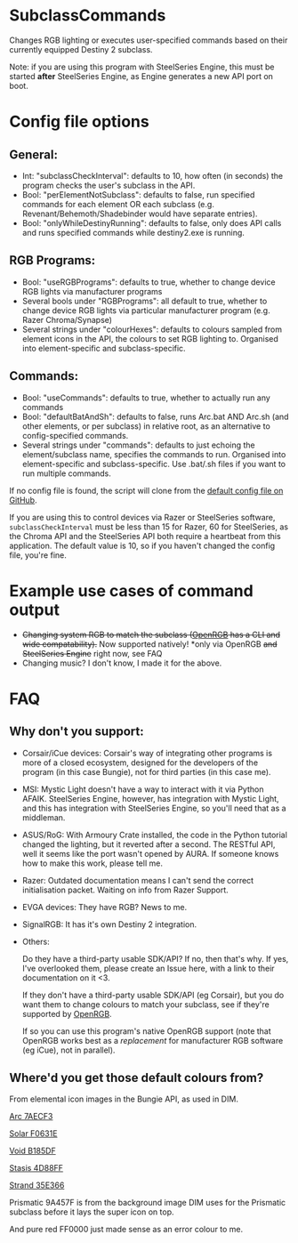 # SubclassCommands
Changes RGB lighting or executes user-specified commands based on their currently equipped Destiny 2 subclass.

Note: if you are using this program with SteelSeries Engine, this must be started **after** SteelSeries Engine, as Engine generates a new API port on boot.

# Config file options
## General:
- Int: "subclassCheckInterval": defaults to 10, how often (in seconds) the program checks the user's subclass in the API.
- Bool: "perElementNotSubclass": defaults to false, run specified commands for each element OR each subclass (e.g. Revenant/Behemoth/Shadebinder would have separate entries).
- Bool: "onlyWhileDestinyRunning": defaults to false, only does API calls and runs specified commands while destiny2.exe is running.

## RGB Programs:
- Bool: "useRGBPrograms": defaults to true, whether to change device RGB lights via manufacturer programs
- Several bools under "RGBPrograms": all default to true, whether to change device RGB lights via particular manufacturer program (e.g. Razer Chroma/Synapse)
- Several strings under "colourHexes": defaults to colours sampled from element icons in the API, the colours to set RGB lighting to. Organised into element-specific and subclass-specific.

## Commands:
- Bool: "useCommands": defaults to true, whether to actually run any commands
- Bool: "defaultBatAndSh": defaults to false, runs Arc.bat AND Arc.sh (and other elements, or per subclass) in relative root, as an alternative to config-specified commands.
- Several strings under "commands": defaults to just echoing the element/subclass name, specifies the commands to run. Organised into element-specific and subclass-specific. Use .bat/.sh files if you want to run multiple commands.

If no config file is found, the script will clone from the [default config file on GitHub](https://github.com/mennockramer/SubclassCommands/blob/main/SubclassCommandsConfig-DEFAULT.json).

If you are using this to control devices via Razer or SteelSeries software, `subclassCheckInterval` must be less than 15 for Razer, 60 for SteelSeries, as the Chroma API and the SteelSeries API both require a heartbeat from this application. The default value is 10, so if you haven't changed the config file, you're fine.


# Example use cases of command output
- ~~Changing system RGB to match the subclass ([OpenRGB](https://openrgb.org/) has a CLI and wide compatability).~~ Now supported natively! *only via OpenRGB ~~and SteelSeries Engine~~ right now, see FAQ
- Changing music? I don't know, I made it for the above.


# FAQ
## Why don't you support:

- Corsair/iCue devices: Corsair's way of integrating other programs is more of a closed ecosystem, designed for the developers of the program (in this case Bungie), not for third parties (in this case me).

- MSI: Mystic Light doesn't have a way to interact with it via Python AFAIK. SteelSeries Engine, however, has integration with Mystic Light, and this has integration with SteelSeries Engine, so you'll need that as a middleman.

- ASUS/RoG: With Armoury Crate installed, the code in the Python tutorial changed the lighting, but it reverted after a second. The RESTful API, well it seems like the port wasn't opened by AURA. If someone knows how to make this work, please tell me.

- Razer: Outdated documentation means I can't send the correct initialisation packet. Waiting on info from Razer Support.

- EVGA devices: They have RGB? News to me. 

- SignalRGB: It has it's own Destiny 2 integration.

- Others:

  Do they have a third-party usable SDK/API? If no, then that's why. If yes, I've overlooked them, please create an Issue here, with a link to their documentation on it <3.

  If they don't have a third-party usable SDK/API (eg Corsair), but you do want them to change colours to match your subclass, see if they're supported by [OpenRGB](https://openrgb.org/).

  If so you can use this program's native OpenRGB support (note that OpenRGB works best as a *replacement* for manufacturer RGB software (eg iCue), not in parallel).

## Where'd you get those default colours from?
From elemental icon images in the Bungie API, as used in DIM.

[Arc 7AECF3](https://www.bungie.net/common/destiny2_content/icons/DestinyDamageTypeDefinition_092d066688b879c807c3b460afdd61e6.png)

[Solar F0631E](https://www.bungie.net/common/destiny2_content/icons/DestinyDamageTypeDefinition_2a1773e10968f2d088b97c22b22bba9e.png)

[Void B185DF](https://www.bungie.net/common/destiny2_content/icons/DestinyDamageTypeDefinition_ceb2f6197dccf3958bb31cc783eb97a0.png)

[Stasis 4D88FF](https://www.bungie.net/common/destiny2_content/icons/DestinyDamageTypeDefinition_530c4c3e7981dc2aefd24fd3293482bf.png)

[Strand 35E366](https://www.bungie.net/common/destiny2_content/icons/DestinyDamageTypeDefinition_b2fe51a94f3533f97079dfa0d27a4096.png)

Prismatic 9A457F is from the background image DIM uses for the Prismatic subclass before it lays the super icon on top.

And pure red FF0000 just made sense as an error colour to me.






